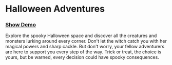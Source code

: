 # Halloween Adventures

### [Show Demo](https://rooom-com.github.io/demos/halloween-adventures/)

Explore the spooky Halloween space and discover all the creatures and monsters lurking around every corner. Don't let the witch catch you with her magical powers and sharp cackle. But don't worry, your fellow adventurers are here to support you every step of the way. Trick or treat, the choice is yours, but be warned, every decision could have spooky consequences.
